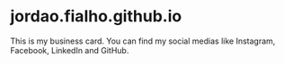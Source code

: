 # jordao.fialho.github.io
This is my business card. You can find my social medias like Instagram, Facebook, LinkedIn and GitHub.
